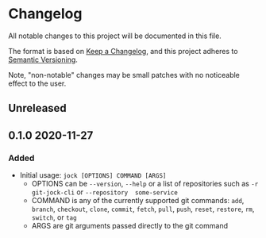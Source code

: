 # Changelog
All notable changes to this project will be documented in this file.

The format is based on [Keep a Changelog](https://keepachangelog.com/en/1.0.0/), and this project adheres to 
[Semantic Versioning](https://semver.org/spec/v2.0.0.html).

Note, "non-notable" changes may be small patches with no noticeable effect to the user.

## Unreleased


## 0.1.0 2020-11-27
### Added
- Initial usage: `jock [OPTIONS] COMMAND [ARGS]`
    - OPTIONS can be `--version`, `--help` or a list of repositories such as `-r git-jock-cli` or `--repository 
    some-service`
    - COMMAND is any of the currently supported git commands: `add`, `branch`, `checkout`, `clone`, `commit`, `fetch`, 
    `pull`, `push`, `reset`, `restore`, `rm`, `switch`, or `tag`
    - ARGS are git arguments passed directly to the git command
